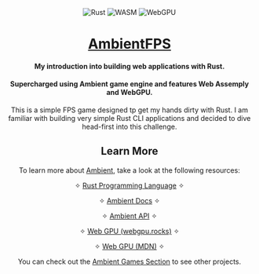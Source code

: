 <div align="center">

<div align='center'>

<img src='https://img.shields.io/badge/Rust-Rust/?logo=rust&color=black' alt='Rust'>

<img src="https://img.shields.io/badge/WASM-WASM/?logo=webassembly&color=black" alt="WASM">

<img src='https://img.shields.io/badge/WebGPU-WebGPU/?logo=webgpu&color=black' alt= 'WebGPU'>

</div>

# [AmbientFPS](https://github.com/gaelzarco/ambientfps)
#### My introduction into building web applications with Rust.

#### Supercharged using Ambient game engine and features Web Assemply and WebGPU.

This is a simple FPS game designed tp get my hands dirty with Rust. I am familiar with building very simple Rust CLI applications and decided to dive head-first into this challenge.

## Learn More
To learn more about [Ambient](https://ambient.run), take a look at the following resources:

✧ [Rust Programming Language](https://www.rust-lang.org/) ✧

✧ [Ambient Docs](https://ambient.run/docs) ✧

✧ [Ambient API](https://docs.rs/ambient_api/latest/ambient_api/) ✧

✧ [Web GPU (webgpu.rocks)](https://webgpu.rocks/) ✧

✧ [Web GPU (MDN)](https://developer.mozilla.org/en-US/docs/Web/API/WebGPU_API/) ✧

You can check out the [Ambient Games Section](https://ambient.run/games) to see other projects.

</div>